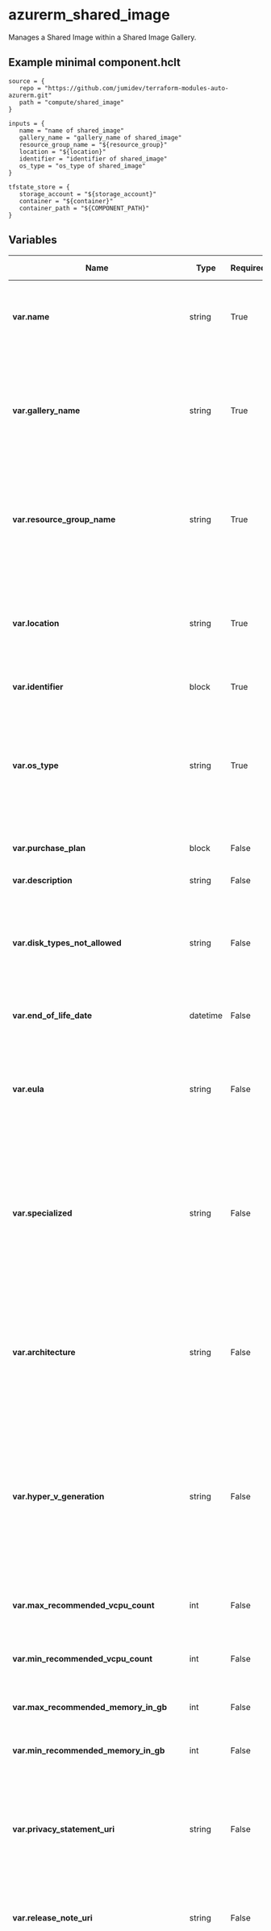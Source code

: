 # azurerm_shared_image

Manages a Shared Image within a Shared Image Gallery.

## Example minimal component.hclt

```hcl
source = {
   repo = "https://github.com/jumidev/terraform-modules-auto-azurerm.git" 
   path = "compute/shared_image" 
}

inputs = {
   name = "name of shared_image" 
   gallery_name = "gallery_name of shared_image" 
   resource_group_name = "${resource_group}" 
   location = "${location}" 
   identifier = "identifier of shared_image" 
   os_type = "os_type of shared_image" 
}

tfstate_store = {
   storage_account = "${storage_account}" 
   container = "${container}" 
   container_path = "${COMPONENT_PATH}" 
}

```

## Variables

| Name | Type | Required? |  Default  |  possible values |  Description |
| ---- | ---- | --------- |  ----------- | ----------- | ----------- |
| **var.name** | string | True | -  |  -  |  Specifies the name of the Shared Image. Changing this forces a new resource to be created. | 
| **var.gallery_name** | string | True | -  |  -  |  Specifies the name of the Shared Image Gallery in which this Shared Image should exist. Changing this forces a new resource to be created. | 
| **var.resource_group_name** | string | True | -  |  -  |  The name of the resource group in which the Shared Image Gallery exists. Changing this forces a new resource to be created. | 
| **var.location** | string | True | -  |  -  |  Specifies the supported Azure location where the Shared Image Gallery exists. Changing this forces a new resource to be created. | 
| **var.identifier** | block | True | -  |  -  |  An `identifier` block. | 
| **var.os_type** | string | True | -  |  `Linux`, `Windows`  |  The type of Operating System present in this Shared Image. Possible values are `Linux` and `Windows`. Changing this forces a new resource to be created. | 
| **var.purchase_plan** | block | False | -  |  -  |  A `purchase_plan` block. | 
| **var.description** | string | False | -  |  -  |  A description of this Shared Image. | 
| **var.disk_types_not_allowed** | string | False | -  |  `Standard_LRS`, `Premium_LRS`  |  One or more Disk Types not allowed for the Image. Possible values include `Standard_LRS` and `Premium_LRS`. | 
| **var.end_of_life_date** | datetime | False | -  |  -  |  The end of life date in RFC3339 format of the Image. | 
| **var.eula** | string | False | -  |  -  |  The End User Licence Agreement for the Shared Image. Changing this forces a new resource to be created. | 
| **var.specialized** | string | False | -  |  -  |  Specifies that the Operating System used inside this Image has not been Generalized (for example, `sysprep` on Windows has not been run). Changing this forces a new resource to be created. | 
| **var.architecture** | string | False | `x64`  |  `x64`, `Arm64`  |  CPU architecture supported by an OS. Possible values are `x64` and `Arm64`. Defaults to `x64`. Changing this forces a new resource to be created. | 
| **var.hyper_v_generation** | string | False | `V1`  |  `V1`, `V2`  |  The generation of HyperV that the Virtual Machine used to create the Shared Image is based on. Possible values are `V1` and `V2`. Defaults to `V1`. Changing this forces a new resource to be created. | 
| **var.max_recommended_vcpu_count** | int | False | -  |  -  |  Maximum count of vCPUs recommended for the Image. | 
| **var.min_recommended_vcpu_count** | int | False | -  |  -  |  Minimum count of vCPUs recommended for the Image. | 
| **var.max_recommended_memory_in_gb** | int | False | -  |  -  |  Maximum memory in GB recommended for the Image. | 
| **var.min_recommended_memory_in_gb** | int | False | -  |  -  |  Minimum memory in GB recommended for the Image. | 
| **var.privacy_statement_uri** | string | False | -  |  -  |  The URI containing the Privacy Statement associated with this Shared Image. Changing this forces a new resource to be created. | 
| **var.release_note_uri** | string | False | -  |  -  |  The URI containing the Release Notes associated with this Shared Image. | 
| **var.trusted_launch_supported** | string | False | -  |  -  |  Specifies if supports creation of both Trusted Launch virtual machines and Gen2 virtual machines with standard security created from the Shared Image. Changing this forces a new resource to be created. | 
| **var.trusted_launch_enabled** | bool | False | -  |  -  |  Specifies if Trusted Launch has to be enabled for the Virtual Machine created from the Shared Image. Changing this forces a new resource to be created. | 
| **var.confidential_vm_supported** | string | False | -  |  -  |  Specifies if supports creation of both Confidential virtual machines and Gen2 virtual machines with standard security from a compatible Gen2 OS disk VHD or Gen2 Managed image. Changing this forces a new resource to be created. | 
| **var.confidential_vm_enabled** | bool | False | -  |  -  |  Specifies if Confidential Virtual Machines enabled. It will enable all the features of trusted, with higher confidentiality features for isolate machines or encrypted data. Available for Gen2 machines. Changing this forces a new resource to be created. | 
| **var.accelerated_network_support_enabled** | bool | False | -  |  -  |  Specifies if the Shared Image supports Accelerated Network. Changing this forces a new resource to be created. | 
| **var.tags** | map | False | -  |  -  |  A mapping of tags to assign to the Shared Image. | 

### `identifier` block structure

| Name | Type | Required? | Default | Description |
| ---- | ---- | --------- | ------- | ----------- |
| `offer` | string | Yes | - | The Offer Name for this Shared Image. Changing this forces a new resource to be created. |
| `publisher` | string | Yes | - | The Publisher Name for this Gallery Image. Changing this forces a new resource to be created. |
| `sku` | string | Yes | - | The Name of the SKU for this Gallery Image. Changing this forces a new resource to be created. |

### `purchase_plan` block structure

| Name | Type | Required? | Default | Description |
| ---- | ---- | --------- | ------- | ----------- |
| `name` | string | Yes | - | The Purchase Plan Name for this Shared Image. Changing this forces a new resource to be created. |
| `publisher` | string | No | - | The Purchase Plan Publisher for this Gallery Image. Changing this forces a new resource to be created. |
| `product` | string | No | - | The Purchase Plan Product for this Gallery Image. Changing this forces a new resource to be created. |



## Outputs

| Name | Type | Sensitive? | Description |
| ---- | ---- | --------- | --------- |
| **id** | string | No  | The ID of the Shared Image. | 

Additionally, all variables are provided as outputs.
